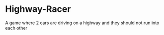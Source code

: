 # Highway-Racer
A game where 2 cars are driving on a highway and they should not run into each other
